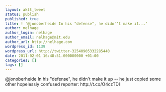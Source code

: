 ```yaml
---
layout: aktt_tweet
status: publish
published: true
title: ! '@jonoberheide In his "defense", he didn''t make it...'
author: nelhage
author_login: nelhage
author_email: nelhage@mit.edu
author_url: http://nelhage.com
wordpress_id: 1139
wordpress_url: http://twitter-32540905332285440
date: 2011-02-01 16:48:51.000000000 +01:00
categories: []
tags: []
---
```

@jonoberheide In his "defense", he didn't make it up -- he just copied some other hopelessly confused reporter: http:&#47;&#47;t.co&#47;O4czTDI
